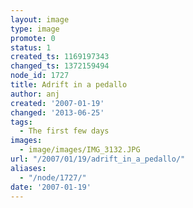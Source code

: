 ```yaml
---
layout: image
type: image
promote: 0
status: 1
created_ts: 1169197343
changed_ts: 1372159494
node_id: 1727
title: Adrift in a pedallo
author: anj
created: '2007-01-19'
changed: '2013-06-25'
tags:
  - The first few days
images:
  - image/images/IMG_3132.JPG
url: "/2007/01/19/adrift_in_a_pedallo/"
aliases:
  - "/node/1727/"
date: '2007-01-19'
---
```


